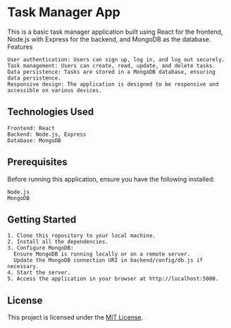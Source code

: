 # Task Manager App

This is a basic task manager application built using React for the frontend, Node.js with Express for the backend, and MongoDB as the database.
Features

    User authentication: Users can sign up, log in, and log out securely.
    Task management: Users can create, read, update, and delete tasks.
    Data persistence: Tasks are stored in a MongoDB database, ensuring data persistence.
    Responsive design: The application is designed to be responsive and accessible on various devices.

## Technologies Used

    Frontend: React
    Backend: Node.js, Express
    Database: MongoDB

## Prerequisites

Before running this application, ensure you have the following installed:

    Node.js
    MongoDB

## Getting Started

    1. Clone this repository to your local machine.
    2. Install all the dependencies.
    3. Configure MongoDB:
      Ensure MongoDB is running locally or on a remote server.
      Update the MongoDB connection URI in backend/config/db.js if necessary.
    4. Start the server.
    5. Access the application in your browser at http://localhost:5000.

## License

This project is licensed under the [MIT License](LICENSE).


    
